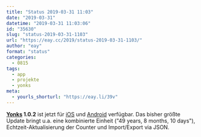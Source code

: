 ```yaml
---
title: "Status 2019-03-31 11:03"
date: "2019-03-31"
datetime: "2019-03-31 11:03:06"
id: "35630"
slug: "status-2019-03-31-1103"
url: "https://eay.cc/2019/status-2019-03-31-1103/"
author: "eay"
format: "status"
categories:
  - 0815
tags:
  - app
  - projekte
  - yonks
meta:
  - yourls_shorturl: "https://eay.li/39v"
---
```


**[Yonks](https://yonks.app/) 1.0.2** ist jetzt für [iOS](https://yonks.app/ios) und [Android](https://yonks.app/android) verfügbar. Das bisher größte Update bringt u.a. eine kombinierte Einheit ("49 years, 8 months, 10 days"), Echtzeit-Aktualisierung der Counter und Import/Export via JSON.
